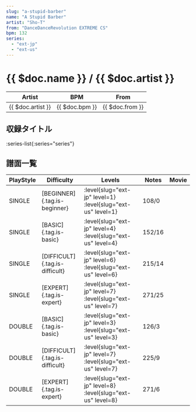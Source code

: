 ```yaml
---
slug: "a-stupid-barber"
name: "A Stupid Barber"
artist: "Sho-T"
from: "DanceDanceRevolution EXTREME CS"
bpm: 132
series:
  - "ext-jp"
  - "ext-us"
---
```


# {{ $doc.name }} / {{ $doc.artist }}

|Artist|BPM|From|
|------|---|----|
|{{ $doc.artist }}|{{ $doc.bpm }}|{{ $doc.from }}|

## 収録タイトル

:series-list{:series="series"}

## 譜面一覧

|PlayStyle|Difficulty|Levels|Notes|Movie|
|---------|----------|------|-----|-----|
|SINGLE|[BEGINNER]{.tag.is-beginner}|:level{slug="ext-jp" level=1} :level{slug="ext-us" level=1}|108/0||
|SINGLE|[BASIC]{.tag.is-basic}|:level{slug="ext-jp" level=4} :level{slug="ext-us" level=4}|152/16||
|SINGLE|[DIFFICULT]{.tag.is-difficult}|:level{slug="ext-jp" level=6} :level{slug="ext-us" level=6}|215/14||
|SINGLE|[EXPERT]{.tag.is-expert}|:level{slug="ext-jp" level=7} :level{slug="ext-us" level=7}|271/25||
|DOUBLE|[BASIC]{.tag.is-basic}|:level{slug="ext-jp" level=3} :level{slug="ext-us" level=3}|126/3||
|DOUBLE|[DIFFICULT]{.tag.is-difficult}|:level{slug="ext-jp" level=7} :level{slug="ext-us" level=7}|225/9||
|DOUBLE|[EXPERT]{.tag.is-expert}|:level{slug="ext-jp" level=8} :level{slug="ext-us" level=8}|271/6||
